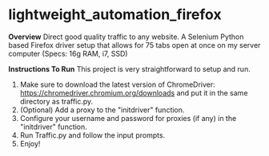 # lightweight_automation_firefox
**Overview**
Direct good quality traffic to any website. A Selenium Python based Firefox driver setup that allows for 75 tabs open at once on my server computer (Specs: 16g RAM, i7, SSD)

**Instructions To Run**
This project is very straightforward to setup and run.
  1. Make sure to download the latest version of ChromeDriver: https://chromedriver.chromium.org/downloads and put it in the same directory as traffic.py.
  2. (Optional) Add a proxy to the "initdriver" function.
  3. Configure your username and password for proxies (if any) in the "initdriver" function.
  4. Run Traffic.py and follow the input prompts.
  5. Enjoy!
